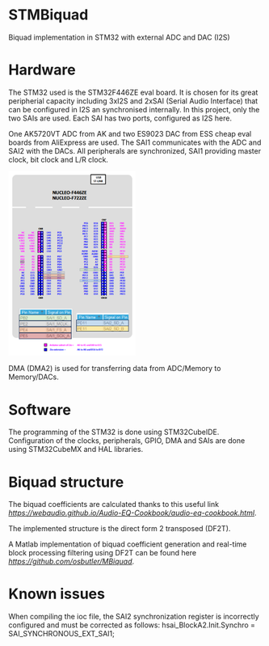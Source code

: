 # STMBiquad
Biquad implementation in STM32 with external ADC and DAC (I2S)

# Hardware

The STM32 used is the STM32F446ZE eval board. It is chosen for its great peripherial capacity including 3xI2S and 2xSAI (Serial Audio Interface) that can be configured in I2S an synchronised internally. In this project, only the two SAIs are used. Each SAI has two ports, configured as I2S here.

One AK5720VT ADC from AK and two ES9023 DAC from ESS cheap eval boards from AliExpress are used. The SAI1 communicates with the ADC and SAI2 with the DACs. All peripherals are synchronized, SAI1 providing master clock, bit clock and L/R clock.

<img src="https://raw.githubusercontent.com/osbutler/STMBiquad/main/img/pinouts.png" width=50% height=50% />

DMA (DMA2) is used for transferring data from ADC/Memory to Memory/DACs.

# Software

The programming of the STM32 is done using STM32CubeIDE. Configuration of the clocks, peripherals, GPIO, DMA and SAIs are done using STM32CubeMX and HAL libraries.

# Biquad structure

The biquad coefficients are calculated thanks to this useful link _https://webaudio.github.io/Audio-EQ-Cookbook/audio-eq-cookbook.html_.

The implemented structure is the direct form 2 transposed (DF2T). 

A Matlab implementation of biquad coefficient generation and real-time block processing filtering using DF2T can be found here _https://github.com/osbutler/MBiquad_.

# 

# Known issues

When compiling the ioc file, the SAI2 synchronization register is incorrectly configured and must be corrected as follows: 
hsai_BlockA2.Init.Synchro = SAI_SYNCHRONOUS_EXT_SAI1;


